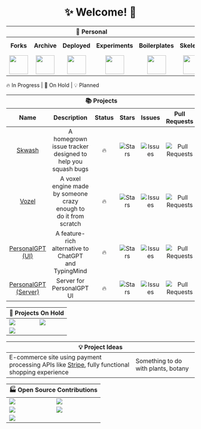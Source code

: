 <h1 align="center">✨ Welcome! 🌌</h1>
<table>
  <thead>
    <tr>
      <th align="center" colspan="5">🏡 Personal</th>
      <th align="center" colspan="3">🏢 Team</th>
    </tr>
  </thead>
  <tbody>
    <tr>
      <td align="center"><b>Forks</b></td>
      <td align="center"><b>Archive</b></td>
      <td align="center"><b>Deployed</b></td>
      <td align="center"><b>Experiments</b></td>
      <td align="center"><b>Boilerplates</b></td>
      <td align="center"><b>Skelenet</b></td>
      <td align="center"><b>Ariesnet</b></td>
      <td align="center"><b>Civil Engineers</b></td>
    </tr>
    <tr>
      <td align="center">
        <a href="https://github.com/RickyC0626-forks" title="Forked Projects">
          <img src="https://avatars.githubusercontent.com/u/121321200?s=200&v=4" width="50">
        </a>
      </td>
      <td align="center">
        <a href="https://github.com/RickyC0626-archive" title="Archived Projects">
          <img src="https://avatars.githubusercontent.com/u/121328201?s=200&v=4" width="50">
        </a>
      </td>
      <td align="center">
        <a href="https://github.com/RickyC0626-gh-pages" title="Deployed Pages">
          <img src="https://avatars.githubusercontent.com/u/121332196?s=200&v=4" width="50">
        </a>
      </td>
      <td align="center">
        <a href="https://github.com/RickyC0626-experiments" title="Experiments">
          <img src="https://avatars.githubusercontent.com/u/121334105?s=200&v=4" width="50">
        </a>
      </td>
      <td align="center">
        <a href="https://github.com/RickyC0626-boilerplate" title="Boilerplates">
          <img src="https://avatars.githubusercontent.com/u/121332704?s=200&v=4" width="50">
        </a>
      </td>
      <td align="center">
        <a href="https://github.com/skelenet" title="Skelenet Labs">
          <img src="https://avatars.githubusercontent.com/u/86542896?s=200&v=4" width="50">
        </a>
      </td>
      <td align="center">
        <a href="https://github.com/ariesnet" title="Aries Network">
          <img src="https://avatars.githubusercontent.com/u/101829519?s=200&v=4" width="50">
        </a>
      </td>
      <td align="center">
        <a href="https://github.com/Civil-Engineers" title="Civil Engineers">
          <img src="https://avatars.githubusercontent.com/u/109439685?s=200&v=4" width="50">
        </a>
      </td>
    </tr>
  </tbody>
</table>

<span>🔥 In Progress | 🛑 On Hold | 💡 Planned</span>

<table>
  <thead>
    <tr>
      <th align="center" colspan="10">📚 Projects</th>
    </tr>
    <tr>
      <th align="center">Name</th>
      <th align="center">Description</th>
      <th align="center">Status</th>
      <th align="center">Stars</th>
      <th align="center">Issues</th>
      <th align="center">Pull Requests</th>
    </tr>
  </thead>
  <tbody>
    <tr>
      <td align="center">
        <a href="https://github.com/rickyc0626/skwash" title="rickyc0626/skwash">
          <span>Skwash</span>
        </a>
      </td>
      <td align="center">A homegrown issue tracker designed to help you squash bugs</td>
      <td align="center" title="In Progress">🔥</td>
      <td align="center">
        <img alt="Stars" src="https://img.shields.io/github/stars/rickyc0626/skwash?color=gold&style=flat-square&labelColor=black">
      </td>
      <td align="center">
        <img alt="Issues" src="https://img.shields.io/github/issues/rickyc0626/skwash?color=forestgreen&style=flat-square&labelColor=black">
      </td>
      <td align="center">
        <img alt="Pull Requests" src="https://img.shields.io/github/issues-pr/rickyc0626/skwash?color=blueviolet&style=flat-square&labelColor=black">
      </td>
    </tr>
    <tr>
      <td align="center">
        <a href="https://github.com/rickyc0626/vozel" title="rickyc0626/vozel">
          <span>Vozel</span>
        </a>
      </td>
      <td align="center">A voxel engine made by someone crazy enough to do it from scratch</td>
      <td align="center" title="In Progress">🔥</td>
      <td align="center">
        <img alt="Stars" src="https://img.shields.io/github/stars/rickyc0626/vozel?color=gold&style=flat-square&labelColor=black">
      </td>
      <td align="center">
        <img alt="Issues" src="https://img.shields.io/github/issues/rickyc0626/vozel?color=forestgreen&style=flat-square&labelColor=black">
      </td>
      <td align="center">
        <img alt="Pull Requests" src="https://img.shields.io/github/issues-pr/rickyc0626/vozel?color=blueviolet&style=flat-square&labelColor=black">
      </td>
    </tr>
    <tr>
      <td align="center">
        <a href="https://github.com/personalgpt/personalgpt-ui" title="personalgpt/personalgpt-ui">
          <span>PersonalGPT (UI)</span>
        </a>
      </td>
      <td align="center">A feature-rich alternative to ChatGPT and TypingMind</td>
      <td align="center" title="In Progress">🔥</td>
      <td align="center">
        <img alt="Stars" src="https://img.shields.io/github/stars/personalgpt/personalgpt-ui?color=gold&style=flat-square&labelColor=black">
      </td>
      <td align="center">
        <img alt="Issues" src="https://img.shields.io/github/issues/personalgpt/personalgpt-ui?color=forestgreen&style=flat-square&labelColor=black">
      </td>
      <td align="center">
        <img alt="Pull Requests" src="https://img.shields.io/github/issues-pr/personalgpt/personalgpt-ui?color=blueviolet&style=flat-square&labelColor=black">
      </td>
    </tr>
    <tr>
      <td align="center">
        <a href="https://github.com/personalgpt/personalgpt-server" title="personalgpt/personalgpt-server">
          <span>PersonalGPT (Server)</span>
        </a>
      </td>
      <td align="center">Server for PersonalGPT UI</td>
      <td align="center" title="In Progress">🔥</td>
      <td align="center">
        <img alt="Stars" src="https://img.shields.io/github/stars/personalgpt/personalgpt-server?color=gold&style=flat-square&labelColor=black">
      </td>
      <td align="center">
        <img alt="Issues" src="https://img.shields.io/github/issues/personalgpt/personalgpt-server?color=forestgreen&style=flat-square&labelColor=black">
      </td>
      <td align="center">
        <img alt="Pull Requests" src="https://img.shields.io/github/issues-pr/personalgpt/personalgpt-server?color=blueviolet&style=flat-square&labelColor=black">
      </td>
    </tr>
  </tbody>
</table>

<table>
  <thead>
    <tr>
      <th align="center" colspan="2">🛑 Projects On  Hold</th>
    </tr>
  </thead>
  <tbody>
    <tr>
      <td>
        <a href="https://github.com/rickyc0626/neo-dashboard" title="rickyc0626/neo-dashboard">
          <img src="https://github-readme-stats.vercel.app/api/pin/?username=rickyc0626&repo=neo-dashboard&theme=github_dark_dimmed">
        </a>
      </td>
      <td>
        <a href="https://github.com/rickyc0626/vibrainium" title="rickyc0626/vibrainium">
          <img src="https://github-readme-stats.vercel.app/api/pin/?username=rickyc0626&repo=vibrainium&theme=github_dark_dimmed">
        </a>
      </td>
    </tr>
    <tr>
      <td>
        <a href="https://github.com/rickyc0626/qoi.js" title="rickyc0626/qoi.js">
          <img src="https://github-readme-stats.vercel.app/api/pin/?username=rickyc0626&repo=qoi.js&theme=github_dark_dimmed">
        </a>
      </td>
    </tr>
  </tbody>
</table>

<table>
  <thead>
    <tr>
      <th align="center" colspan="2">💡 Project Ideas</th>
    </tr>
  </thead>
  <tbody>
    <tr>
      <td>
        E-commerce site using payment processing APIs like <a href="https://stripe.com/"><span>Stripe</span></a>, fully functional shopping experience
      </td>
      <td>
        Something to do with plants, botany
      </td>
    </tr>
  </tbody>
</table>

<table>
  <thead>
    <tr>
      <th align="center" colspan="2">🏭 Open Source Contributions</th>
    </tr>
  </thead>
  <tbody>
    <tr>
      <td>
        <a href="https://github.com/boardgameio/boardgame.io" title="boardgameio/boardgame.io">
          <img src="https://github-readme-stats.vercel.app/api/pin/?username=boardgameio&repo=boardgame.io&theme=github_dark_dimmed">
        </a>
      </td>
      <td>
        <a href="https://github.com/questdb/questdb" title="questdb/questdb">
          <img src="https://github-readme-stats.vercel.app/api/pin/?username=questdb&repo=questdb&theme=github_dark_dimmed">
        </a>
      </td>
    </tr>
    <tr>
      <td>
        <a href="https://github.com/manimcommunity/manim" title="ManimCommunity/manim">
          <img src="https://github-readme-stats.vercel.app/api/pin/?username=manimcommunity&repo=manim&theme=github_dark_dimmed">
        </a>
      </td>
      <td>
        <a href="https://github.com/discourse/discourse-data-explorer" title="discourse/discourse-data-explorer">
          <img src="https://github-readme-stats.vercel.app/api/pin/?username=discourse&repo=discourse-data-explorer&theme=github_dark_dimmed">
        </a>
      </td>
    </tr>
    <tr>
      <td>
        <a href="https://github.com/discourse/discourse" title="discourse/discourse">
          <img src="https://github-readme-stats.vercel.app/api/pin/?username=discourse&repo=discourse&theme=github_dark_dimmed">
        </a>
      </td>
    </tr>
  </tbody>
</table>
